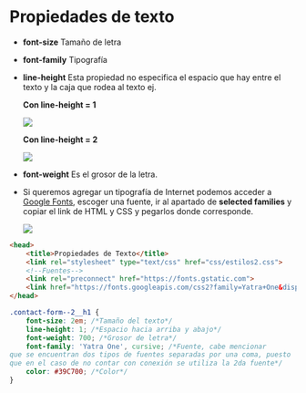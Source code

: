 # Propiedades de texto

- **font-size** Tamaño de letra

- **font-family** Tipografía 

- **line-height** Esta propiedad no especifica el espacio que hay entre el texto y la caja que rodea al texto ej. 
  
  **Con line-height = 1**
  
  ![](/home/genaro_javier/.config/marktext/images/2021-04-01-00-01-13-image.png)
  
  **Con line-height = 2**
  
  ![](/home/genaro_javier/.config/marktext/images/2021-03-31-23-59-52-image.png)

- **font-weight** Es el grosor de la letra. 

- Si queremos agregar un tipografía de Internet podemos acceder a [Google Fonts](https://fonts.google.com/?preview.text_type=custom), escoger una fuente, ir al apartado de **selected families** y copiar el link de HTML y CSS y pegarlos donde corresponde. 
  
  ![](/home/genaro_javier/.config/marktext/images/2021-04-01-00-19-35-image.png)

```html
<head>
    <title>Propiedades de Texto</title>
    <link rel="stylesheet" type="text/css" href="css/estilos2.css">
    <!--Fuentes-->
    <link rel="preconnect" href="https://fonts.gstatic.com">
    <link href="https://fonts.googleapis.com/css2?family=Yatra+One&display=swap"  rel="stylesheet">
</head>
```

```css
.contact-form--2__h1 {
    font-size: 2em; /*Tamaño del texto*/
    line-height: 1; /*Espacio hacia arriba y abajo*/
    font-weight: 700; /*Grosor de letra*/
    font-family: 'Yatra One', cursive; /*Fuente, cabe mencionar
que se encuentran dos tipos de fuentes separadas por una coma, puesto
que en el caso de no contar con conexión se utiliza la 2da fuente*/
    color: #39C700; /*Color*/
}
```
